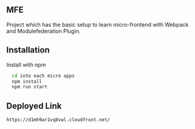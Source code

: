 ## MFE

Project which has the basic setup to learn micro-frontend with Webpack and Modulefederation Plugin.

## Installation

Install with npm

```bash
  cd into each micro apps
  npm install
  npm run start
```

## Deployed Link

```
https://d1mh9ar1vq8vwl.cloudfront.net/
```
